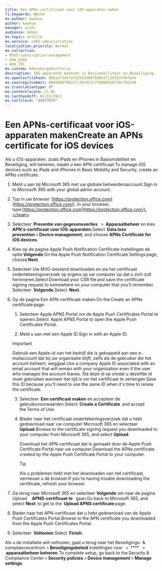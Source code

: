 ```yaml
---
title: Een APNs-certificaat voor iOS-apparaten maken
f1.keywords: NOCSH
ms.author: kwekua
author: kwekua
manager: scotv
audience: Admin
ms.topic: article
ms.service: o365-administration
localization_priority: Normal
ms.collection:
- M365-subscription-management
- Adm_O365
- Adm_TOC
ms.custom: AdminSurgePortfolio
description: IOS-apparaten beheren in Basismobiliteit en Beveiliging.
ms.openlocfilehash: 85baef2defa79255d560f848e57120353fd4fa2e
ms.sourcegitcommit: 8849dd6f80217c29f427c7f008d918f30c792240
ms.translationtype: MT
ms.contentlocale: nl-NL
ms.lasthandoff: 01/15/2021
ms.locfileid: "49877078"
---
```

# <a name="create-an-apns-certificate-for-ios-devices"></a><span data-ttu-id="f7c07-103">Een APNs-certificaat voor iOS-apparaten maken</span><span class="sxs-lookup"><span data-stu-id="f7c07-103">Create an APNs certificate for iOS devices</span></span>

<span data-ttu-id="f7c07-104">Als u iOS-apparaten, zoals iPads en iPhones in Basismobiliteit en Beveiliging, wilt beheren, maakt u een APN-certificaat.</span><span class="sxs-lookup"><span data-stu-id="f7c07-104">To manage iOS devices such as iPads and iPhones in Basic Mobility and Security, create an APNs certificate.</span></span>

1. <span data-ttu-id="f7c07-105">Meld u aan bij Microsoft 365 met uw globale beheerdersaccount.</span><span class="sxs-lookup"><span data-stu-id="f7c07-105">Sign in to Microsoft 365 with your global admin account.</span></span>

2. <span data-ttu-id="f7c07-106">Typ in uw browser  [https://protection.office.com](https://protection.office.com/) .</span><span class="sxs-lookup"><span data-stu-id="f7c07-106">In your browser, type [https://protection.office.com](https://protection.office.com/).</span></span>

3. <span data-ttu-id="f7c07-107">Selecteer  **Preventie van gegevensverlies**   >  **Apparaatbeheer** en kies **APN's-certificaat voor iOS-apparaten.**</span><span class="sxs-lookup"><span data-stu-id="f7c07-107">Select  **Data loss prevention** > **Device management**, and choose **APNs Certificate for iOS devices**.</span></span>

4. <span data-ttu-id="f7c07-108">Kies op de pagina Apple Push Notification Certificate Instellingen de optie **Volgende**.</span><span class="sxs-lookup"><span data-stu-id="f7c07-108">On the Apple Push Notification Certificate Settings page, choose **Next**.</span></span>

5. <span data-ttu-id="f7c07-109">Selecteer Uw MVO-bestand downloaden en sla het certificaat ondertekeningsverzoek op ergens op uw computer op dat u zich zult herinneren.</span><span class="sxs-lookup"><span data-stu-id="f7c07-109">Select Download your CSR file and save the certificate signing request to somewhere on your computer that you'll remember.</span></span> <span data-ttu-id="f7c07-110">Selecteer  **Volgende**.</span><span class="sxs-lookup"><span data-stu-id="f7c07-110">Select  **Next**.</span></span>

6. <span data-ttu-id="f7c07-111">Op de pagina Een APN-certificaat maken:</span><span class="sxs-lookup"><span data-stu-id="f7c07-111">On the Create an APNs certificate page:</span></span>  

    1. <span data-ttu-id="f7c07-112">Selecteer Apple APNS Portal om de Apple Push Certificates Portal te openen.</span><span class="sxs-lookup"><span data-stu-id="f7c07-112">Select  Apple APNS Portal to open the Apple Push Certificates Portal.</span></span>

    2. <span data-ttu-id="f7c07-113">Meld u aan met een Apple ID.</span><span class="sxs-lookup"><span data-stu-id="f7c07-113">Sign in with an Apple ID.</span></span>

    >[!IMPORTANT]
    ><span data-ttu-id="f7c07-114">Gebruik een Apple-id van het bedrijf die is gekoppeld aan een e-mailaccount dat bij uw organisatie blijft, zelfs als de gebruiker die het account beheert, weggaat.</span><span class="sxs-lookup"><span data-stu-id="f7c07-114">Use a company Apple ID associated with an email account that will remain with your organization even if the user who manages the account leaves.</span></span> <span data-ttu-id="f7c07-115">Sla deze id op omdat u dezelfde id moet gebruiken wanneer het tijd is om het certificaat te verlengen.</span><span class="sxs-lookup"><span data-stu-id="f7c07-115">Save this ID because you'll need to use the same ID when it's time to renew the certificate.</span></span>

    3. <span data-ttu-id="f7c07-116">Selecteer  **Een certificaat maken** en accepteer de   gebruiksvoorwaarden.</span><span class="sxs-lookup"><span data-stu-id="f7c07-116">Select  **Create a Certificate**  and accept the Terms of Use.</span></span>

    4. <span data-ttu-id="f7c07-117">Blader naar het certificaat ondertekeningsverzoek dat u hebt gedownload naar uw computer Microsoft 365 en selecteer **Upload.**</span><span class="sxs-lookup"><span data-stu-id="f7c07-117">Browse to the certificate signing request you downloaded to your computer from Microsoft 365, and select **Upload**.</span></span>

        <span data-ttu-id="f7c07-118">Download het APN-certificaat dat is gemaakt door de Apple Push Certificate Portal naar uw computer.</span><span class="sxs-lookup"><span data-stu-id="f7c07-118">Download the APNs certificate created by the Apple Push Certificate Portal to your computer.</span></span>

       >[!TIP]
       ><span data-ttu-id="f7c07-119">Als u problemen hebt met het downloaden van het certificaat, vernieuwt u de browser.</span><span class="sxs-lookup"><span data-stu-id="f7c07-119">If you're having trouble downloading the certificate, refresh your browser.</span></span>

7. <span data-ttu-id="f7c07-120">Ga terug naar Microsoft 365 en selecteer **Volgende** om naar de pagina Upload     **APNS-certificaat te**   gaan.</span><span class="sxs-lookup"><span data-stu-id="f7c07-120">Go back to Microsoft 365, and select **Next**  to get to the  **Upload APNS certificate** page.</span></span>

8. <span data-ttu-id="f7c07-121">Blader naar het APN-certificaat dat u hebt gedownload van de Apple Push Certificates Portal.</span><span class="sxs-lookup"><span data-stu-id="f7c07-121">Browse to the APN certificate you downloaded from the Apple Push Certificates Portal.</span></span>

9. <span data-ttu-id="f7c07-122">Selecteer  **Voltooien**.</span><span class="sxs-lookup"><span data-stu-id="f7c07-122">Select  **Finish**.</span></span>

<span data-ttu-id="f7c07-123">Als u de installatie wilt voltooien, gaat u terug naar het Beveiligings- & compliancecentrum > **Beveiligingsbeleid** Instellingen voor   >  \*\*\*\*   >  **apparaatbeheer beheren.**</span><span class="sxs-lookup"><span data-stu-id="f7c07-123">To complete setup, go back to the Security & Compliance Center > **Security policies** > **Device management** > **Manage settings**.</span></span>
